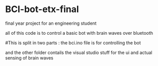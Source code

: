# BCI-bot-etx-final

final year project for an engineering student

all of this code is to control a basic bot with brain waves over bluetooth


#This is split in two parts : 
 the bci.ino file is for controlling the bot
 
 and the other folder contails the visual studio stuff for the ui and actual sensing of brain waves
 
